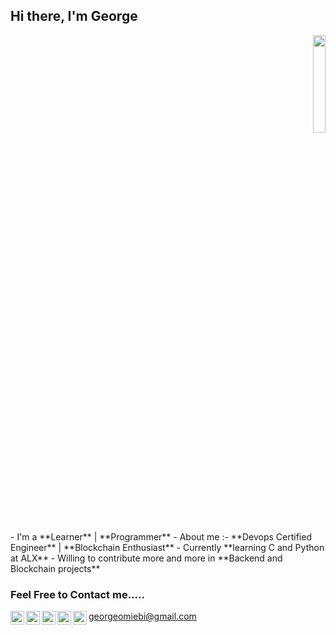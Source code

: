 ## Hi there, I'm George 

<p align="right">
<img width="20%" src="https://img.icons8.com/ios-filled/96/000000/programming.png"/>
</p>
- I'm a **Learner** | **Programmer** 
- About me :- **Devops Certified Engineer** | **Blockchain Enthusiast**
- Currently **learning C and Python at ALX**
- Willing to contribute more and more in **Backend and Blockchain projects**


### Feel Free to Contact me.....

<a href="https://www.linkedin.com/in/tamunomiebi-george-478b77159/">
  <img align="left" alt="Tamunomiebi George's LinkdeIn" width="22px" src="https://cdn.jsdelivr.net/npm/simple-icons@v3/icons/linkedin.svg" />
</a>
<a href="https://www.instagram.com/warengeorge/">
  <img align="left" alt="Tamunomiebi George's instagram" width="22px" src="https://cdn.jsdelivr.net/npm/simple-icons@v3/icons/instagram.svg" />
</a>
<a href="https://web.facebook.com/tamunomiebi/">
  <img align="left" alt="Tamunomiebi George's Facebook" width="22px" src="https://cdn.jsdelivr.net/npm/simple-icons@v3/icons/facebook.svg" />
</a>
<a href="https://twitter.com/tweets4omiebi/">
  <img align="left" alt="Tamunomiebi George's Facebook" width="22px" src="https://cdn.jsdelivr.net/npm/simple-icons@v3/icons/twitter.svg" />
</a>
</a> 
<a href="mailto:george@gmail.com">georgeomiebi@gmail.com
  <img align="left" alt="Tamunomiebi George's email" width="22px"
src="https://cdn.jsdelivr.net/npm/simple-icons@v3/icons/googlemessages.svg" />
</a>

<br/>
<br/>
<!--- 
[![portfolio](https://img.shields.io/badge/my_portfolio-000?style=for-the-badge&logo=ko-fi&logoColor=white)](https://portfolio-project-tau-five.vercel.app/)
--->                                          
<!---
warengeorge/warengeorge is a ✨ special ✨ repository because its `README.md` (this file) appears on your GitHub profile.
You can click the Preview link to take a look at your changes.
--->

